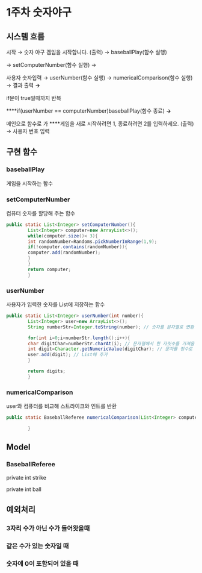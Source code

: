 # 1주차 숫자야구

## 시스템 흐름

시작 → 숫자 야구 겜임을 시작합니다. (출력) → baseballPlay(함수 실행)

→ setComputerNumber(함수 실행) →

사용자 숫자입력 → userNumber(함수 실행) → numericalComparison(함수 실행) → 결과 출력 **→**

if문이 true일때까지 반복

****if(userNumber == computerNumber)baseballPlay(함수 종료) **→**

메인으로 함수로 가 ****게임을 새로 시작하려면 1, 종료하려면 2를 입력하세요. (출력) → 사용자 번호 입력

## 구현 함수

### baseballPlay

게임을 시작하는 함수

### setComputerNumber

컴퓨터 숫자를 할당해 주는 함수

```java
public static List<Integer> setComputerNumber(){
        List<Integer> computer=new ArrayList<>();
        while(computer.size()< 3){
        int randomNumber=Randoms.pickNumberInRange(1,9);
        if(!computer.contains(randomNumber)){
        computer.add(randomNumber);
        }
        }
        return computer;
        }
```

### userNumber

사용자가 입력한 숫자를 List에 저장하는 함수

```java
public static List<Integer> userNumber(int number){
        List<Integer> user=new ArrayList<>();
        String numberStr=Integer.toString(number); // 숫자를 문자열로 변환

        for(int i=0;i<numberStr.length();i++){
        char digitChar=numberStr.charAt(i); // 문자열에서 한 자릿수를 가져옴
        int digit=Character.getNumericValue(digitChar); // 문자를 정수로 변환
        user.add(digit); // List에 추가
        }

        return digits;
        }
```

### **numericalComparison**

user와 컴퓨터를 비교해 스트라이크와 인트를 반환

```java
public static BaseballReferee numericalComparison(List<Integer> computerNum,List<Integer> userNum){

        }
```

## Model

### B**aseballReferee**

private int strike

private int ball

## 예외처리

### 3자리 수가 아닌 수가 들어왓을때

### 같은 수가 있는 숫자일 때

### 숫자에 0이 포함되어 있을 때